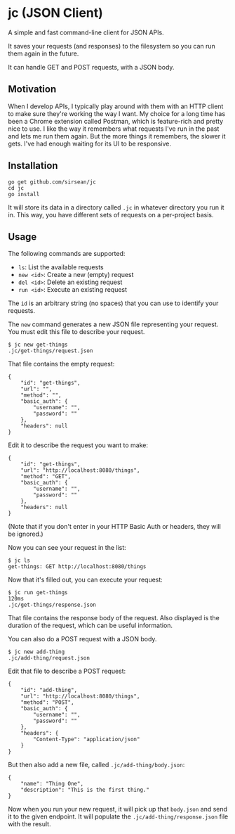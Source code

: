 # jc (JSON Client)

A simple and fast command-line client for JSON APIs.

It saves your requests (and responses) to the filesystem so you can run
them again in the future.

It can handle GET and POST requests, with a JSON body.

## Motivation

When I develop APIs, I typically play around with them with an HTTP client
to make sure they're working the way I want. My choice for a long time has
been a Chrome extension called Postman, which is feature-rich and pretty
nice to use. I like the way it remembers what requests I've run in the
past and lets me run them again. But the more things it remembers, the
slower it gets. I've had enough waiting for its UI to be responsive.

## Installation

```
go get github.com/sirsean/jc
cd jc
go install
```

It will store its data in a directory called `.jc` in whatever directory
you run it in. This way, you have different sets of requests on a per-project
basis.

## Usage

The following commands are supported:

- `ls`: List the available requests
- `new <id>`: Create a new (empty) request
- `del <id>`: Delete an existing request
- `run <id>`: Execute an existing request

The `id` is an arbitrary string (no spaces) that you can use to identify
your requests.

The `new` command generates a new JSON file representing your request. You
must edit this file to describe your request.

```
$ jc new get-things
.jc/get-things/request.json
```

That file contains the empty request:

```
{
    "id": "get-things",
    "url": "",
    "method": "",
    "basic_auth": {
        "username": "",
        "password": ""
    },
    "headers": null
}
```

Edit it to describe the request you want to make:

```
{
    "id": "get-things",
    "url": "http://localhost:8080/things",
    "method": "GET",
    "basic_auth": {
        "username": "",
        "password": ""
    },
    "headers": null
}
```

(Note that if you don't enter in your HTTP Basic Auth or headers, they will
be ignored.)

Now you can see your request in the list:

```
$ jc ls
get-things: GET http://localhost:8080/things
```

Now that it's filled out, you can execute your request:

```
$ jc run get-things
120ms
.jc/get-things/response.json
```

That file contains the response body of the request. Also displayed is the
duration of the request, which can be useful information.

You can also do a POST request with a JSON body.

```
$ jc new add-thing
.jc/add-thing/request.json
```

Edit that file to describe a POST request:

```
{
    "id": "add-thing",
    "url": "http://localhost:8080/things",
    "method": "POST",
    "basic_auth": {
        "username": "",
        "password": ""
    },
    "headers": {
        "Content-Type": "application/json"
    }
}
```

But then also add a new file, called `.jc/add-thing/body.json`:

```
{
    "name": "Thing One",
    "description": "This is the first thing."
}
```

Now when you run your new request, it will pick up that `body.json` and send
it to the given endpoint. It will populate the `.jc/add-thing/response.json`
file with the result.
